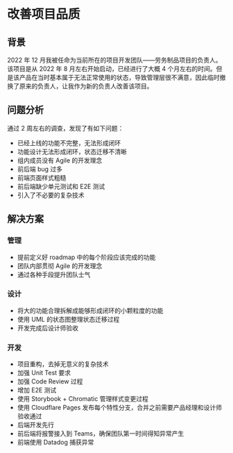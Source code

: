 # 改善项目品质

## 背景

2022 年 12 月我被任命为当前所在的项目开发团队——劳务制品项目的负责人。该项目是从 2022 年 8 月左右开始启动，已经进行了大概 4 个月左右的时间。但是该产品在当时基本属于无法正常使用的状态，导致管理层很不满意，因此临时撤换了原来的负责人，让我作为新的负责人改善该项目。

## 问题分析

通过 2 周左右的调查，发现了有如下问题：

- 已经上线的功能不完整，无法形成闭环
- 功能设计无法形成闭环，状态迁移不清晰
- 组内成员没有 Agile 的开发理念
- 前后端 bug 过多
- 前端页面样式粗糙
- 前后端缺少单元测试和 E2E 测试
- 引入了不必要的复杂技术

## 解决方案

### 管理

- 提前定义好 roadmap 中的每个阶段应该完成的功能
- 团队内部贯彻 Agile 的开发理念
- 通过各种手段提升团队士气

### 设计

- 将大的功能合理拆解成能够形成闭环的小颗粒度的功能
- 使用 UML 的状态图整理状态迁移过程
- 开发完成后设计师验收

### 开发

- 项目重构，去掉无意义的复杂技术
- 加强 Unit Test 要求
- 加强 Code Review 过程
- 增加 E2E 测试
- 使用 Storybook + Chromatic 管理样式变更过程
- 使用 Cloudflare Pages 发布每个特性分支，合并之前需要产品经理和设计师验收通过
- 后端开发先行
- 前后端将报警接入到 Teams，确保团队第一时间得知异常产生
- 前端使用 Datadog 捕获异常
